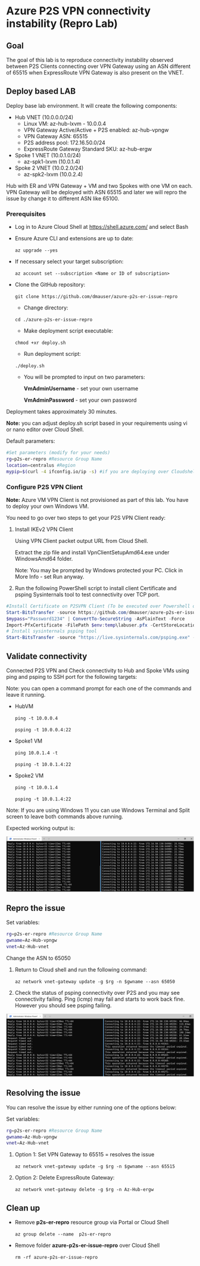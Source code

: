 # Azure P2S VPN connectivity instability (Repro Lab)

## Goal

The goal of this lab is to reproduce connectivity instability observed between P2S Clients connecting over VPN Gateway using an ASN different of 65515 when ExpressRoute VPN Gateway is also present on the VNET.

## Deploy based LAB

Deploy base lab environment. It will create the following components:

- Hub VNET (10.0.0.0/24)
    - Linux VM: az-hub-lxvm - 10.0.0.4 
    - VPN Gateway Active/Active + P2S enabled: az-hub-vpngw
    - VPN Gateway ASN: 65515
    - P2S address pool: 172.16.50.0/24
    - ExpressRoute Gateway Standard SKU: az-hub-ergw
- Spoke 1 VNET (10.0.1.0/24)
    - az-spk1-lxvm (10.0.1.4)
- Spoke 2 VNET (10.0.2.0/24)
    - az-spk2-lxvm (10.0.2.4)

 Hub with ER and VPN Gateway + VM and two Spokes with one VM on each.
VPN Gateway will be deployed with ASN 65515 and later we will repro the issue by change it to different ASN like 65100.

### Prerequisites

- Log in to Azure Cloud Shell at https://shell.azure.com/ and select Bash
- Ensure Azure CLI and extensions are up to date:
  
  `az upgrade --yes`
  
- If necessary select your target subscription:
  
  `az account set --subscription <Name or ID of subscription>`
  
- Clone the  GitHub repository:
  
  `git clone https://github.com/dmauser/azure-p2s-er-issue-repro`
  
  - Change directory:
  
  `cd ./azure-p2s-er-issue-repro`
  
  - Make deployment script executable:

  `chmod +xr deploy.sh`

  - Run deployment script:
  
  `./deploy.sh`

  - You will be prompted to input on two parameters:
  
    **VmAdminUsername** - set your own username

    **VmAdminPassword** - set your own password  

Deployment takes approximately 30 minutes.

**Note:** you can adjust deploy.sh script based in your requirements using vi or nano editor over Cloud Shell.

Default parameters:

```Bash
#Set parameters (modify for your needs)
rg=p2s-er-repro #Resource Group Name
location=centralus #Region
mypip=$(curl -4 ifconfig.io/ip -s) #if you are deploying over Cloudshell set that manually mypip=1.1.1.1
```

### Configure P2S VPN Client

**Note:** Azure VM VPN Client is not provisioned as part of this lab. You have to deploy your own Windows VM.

You need to go over two steps to get your P2S VPN Client ready:

1) Install IKEv2 VPN Client

   Using VPN Client packet output URL from Cloud Shell.

   Extract the zip file and install VpnClientSetupAmd64.exe under WindowsAmd64 folder.

   Note: You may be prompted by Windows protected your PC. Click in More Info - set Run anyway.

2) Run the following PowerShell script to install client Certificate and psping Sysinternals tool to test connectivity over TCP port.

```powershell
#Install Certificate on P2SVPN Client (To be executed over Powershell on P2S VPN)
Start-BitsTransfer -source https://github.com/dmauser/azure-p2s-er-issue-repro/raw/main/cert/labuser.pfx -destination "$env:temp\labuser.pfx"
$mypass="Password1234" | ConvertTo-SecureString -AsPlainText -Force
Import-PfxCertificate -FilePath $env:temp\labuser.pfx -CertStoreLocation Cert:\LocalMachine\My -Password $mypass
# Install sysinternals psping tool
Start-BitsTransfer -source "https://live.sysinternals.com/psping.exe" -destination "$env:windir\system32\psping.exe"
```

## Validate connectivity

Connected P2S VPN and Check connectivity to Hub and Spoke VMs using ping and psping to SSH port for the following targets:

Note: you can open a command prompt for each one of the commands and leave it running.

-  HubVM

   `ping -t 10.0.0.4`

   `psping -t 10.0.0.4:22`

- Spoke1 VM

   `ping 10.0.1.4 -t`

   `psping -t 10.0.1.4:22`

- Spoke2 VM

   `ping -t 10.0.1.4`

   `psping -t 10.0.1.4:22`

Note: If you are using Windows 11 you can use Windows Terminal and Split screen to leave both commands above running.

Expected working output is:

![Connectivity working](./media/working.png)

## Repro the issue

Set variables:

```Bash
rg=p2s-er-repro #Resource Group Name
gwname=Az-Hub-vpngw
vnet=Az-Hub-vnet
```

Change the ASN to 65050

1) Return to Cloud shell and run the following command:

   `az network vnet-gateway update -g $rg -n $gwname --asn 65050`

2) Check the status of psping connectivity over P2S and you may see connectivity failing. Ping (icmp) may fail and starts to work back fine. However you should see psping failing.

![Connectivity failing](./media/issue.png)

## Resolving the issue

You can resolve the issue by either running one of the options below:

Set variables:

```Bash
rg=p2s-er-repro #Resource Group Name
gwname=Az-Hub-vpngw
vnet=Az-Hub-vnet
```

1) Option 1: Set VPN Gateway to 65515 = resolves the issue

   `az network vnet-gateway update -g $rg -n $gwname --asn 65515`

2) Option 2: Delete ExpressRoute Gateway:

   `az network vnet-gateway delete -g $rg -n Az-Hub-ergw`

## Clean up

- Remove **p2s-er-repro** resource group via Portal or Cloud Shell

  `az group delete --name  p2s-er-repro`

- Remove folder **azure-p2s-er-issue-repro** over Cloud Shell

  `rm -rf azure-p2s-er-issue-repro`
